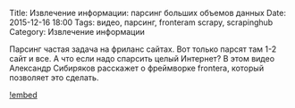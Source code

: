 Title: Извлечение информации: парсинг больших объемов данных
Date: 2015-12-16 18:00
Tags: видео, парсинг, fronteram scrapy, scrapinghub
Category: Извлечение информации

Парсинг частая задача на фриланс сайтах. Вот только парсят там 1-2 сайт и все. А что если надо спарсить целый Интернет?
В этом видео Александр Сибиряков расскажет о фреймворке frontera, который позволяет это сделать.

[!embed](https://www.youtube.com/watch?v=Km7poOD8ybU)

